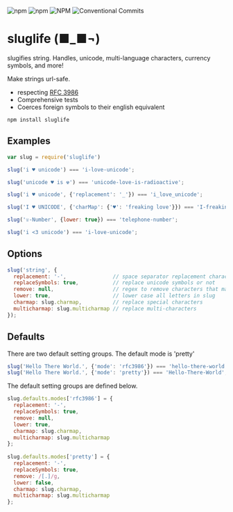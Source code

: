 ![npm](https://img.shields.io/npm/v/sluglife)
![npm](https://img.shields.io/npm/dw/sluglife)
![NPM](https://img.shields.io/npm/l/sluglife)
![Conventional Commits](https://img.shields.io/badge/Conventional%20Commits-1.0.0-yellow)

# sluglife (■_■¬)

slugifies string. Handles, unicode, multi-language characters, currency symbols, and more!

Make strings url-safe.

- respecting [RFC 3986](https://tools.ietf.org/html/rfc3986)
- Comprehensive tests
- Coerces foreign symbols to their english equivalent

```
npm install sluglife
```

## Examples

```javascript
var slug = require('sluglife')

slug('i ♥ unicode') === 'i-love-unicode';

slug('unicode ♥ is ☢') === 'unicode-love-is-radioactive';

slug('i ♥ unicode', {'replacement': '_'}) === 'i_love_unicode';

slug('I ♥ UNICODE', {'charMap': {'♥': 'freaking love'}}) === 'I-freaking-love-UNICODE';

slug('☏-Number', {lower: true}) === 'telephone-number';

slug('i <3 unicode') === 'i-love-unicode';
```

## Options

```javascript
slug('string', {
  replacement: '-',               // space separator replacement character
  replaceSymbols: true,           // replace unicode symbols or not
  remove: null,                   // regex to remove characters that match (see 'pretty' definition)
  lower: true,                    // lower case all letters in slug
  charmap: slug.charmap,          // replace special characters
  multicharmap: slug.multicharmap // replace multi-characters
});
```

## Defaults
There are two default setting groups.
The default mode is 'pretty'

```javascript
slug('Hello There World.', {'mode': 'rfc3986'}) === 'hello-there-world.';
slug('Hello There World.', {'mode': 'pretty'}) === 'Hello-There-World';
```
The default setting groups are defined below.
```javascript
slug.defaults.modes['rfc3986'] = {
  replacement: '-',
  replaceSymbols: true,
  remove: null,
  lower: true,
  charmap: slug.charmap,
  multicharmap: slug.multicharmap
};
 
slug.defaults.modes['pretty'] = {
  replacement: '-',
  replaceSymbols: true,
  remove: /[.]/g,
  lower: false,
  charmap: slug.charmap,
  multicharmap: slug.multicharmap
};
```


